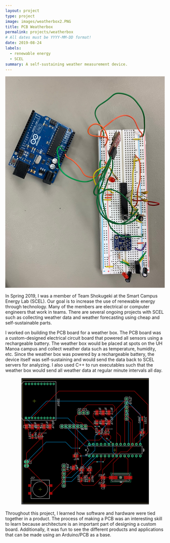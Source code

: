 ```yaml
---
layout: project
type: project
image: images/weatherbox2.PNG
title: PCB Weatherbox
permalink: projects/weatherbox
# All dates must be YYYY-MM-DD format!
date: 2019-08-24
labels:
  - renewable energy
  - SCEL
summary: A self-sustaining weather measurement device.
---
```


<p align = "center">
  <img src = "../images/weatherbox3.PNG">
</p>


In Spring 2019, I was a member of Team Shokugeki at the Smart Campus Energy Lab (SCEL). Our goal is to increase the use of renewable energy through technology. Many of the members are electrical or computer engineers that work in teams. There are several ongoing projects with SCEL such as collecting weather data and weather forecasting using cheap and self-sustainable parts.

I worked on building the PCB board for a weather box. The PCB board was a custom-designed electrical circuit board that powered all sensors using a rechargeable battery. The weather box would be placed at spots on the UH Manoa campus and collect weather data such as temperature, humidity, etc. Since the weather box was powered by a rechargeable battery, the device itself was self-sustaining and would send the data back to SCEL servers for analyzing.
I also used C++ to run executables such that the weather box would send all weather data at regular minute intervals all day. 

<p align = "center">
  <img src = "../images/weatherbox2.PNG">
</p>

Throughout this project, I learned how software and hardware were tied together in a product. The process of making a PCB was an interesting skill to learn because architecture is an important part of designing a custom board. Additionally, it was fun to see the different products and applications that can be made using an Arduino/PCB as a base.

